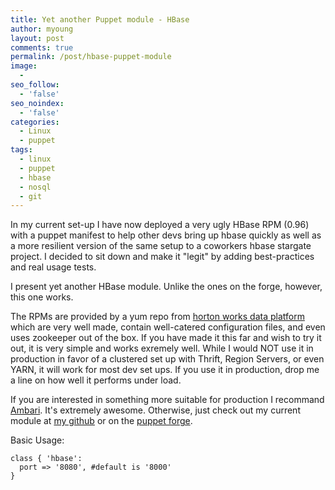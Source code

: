 ```yaml
---
title: Yet another Puppet module - HBase
author: myoung
layout: post
comments: true
permalink: /post/hbase-puppet-module
image:
  - 
seo_follow:
  - 'false'
seo_noindex:
  - 'false'
categories:
  - Linux
  - puppet
tags:
  - linux
  - puppet
  - hbase
  - nosql
  - git
---
```

In my current set-up I have now deployed a very ugly HBase RPM (0.96) with a puppet manifest to help other devs bring up hbase quickly as well as a more resilient version of the same setup to a coworkers hbase stargate project. I decided to sit down and make it "legit" by adding best-practices and real usage tests. <!-- more -->

I present yet another HBase module. Unlike the ones on the forge, however, this one works.

The RPMs are provided by a yum repo from [horton works data platform](https://hortonworks.com/hdp/) which are very well made, contain well-catered configuration files, and even uses zookeeper out of the box. If you have made it this far and wish to try it out, it is very simple and works exremely well. While I would NOT use it in production in favor of a clustered set up with Thrift, Region Servers, or even YARN, it will work for most dev set ups. If you use it in production, drop me a line on how well it performs under load.

If you are interested in something more suitable for production I recommand [Ambari](https://ambari.apache.org/). It's extremely awesome. Otherwise, just check out my current module at [my github](https://github.com/myoung34/puppet-hbase) or on the [puppet forge](https://forge.puppetlabs.com/myoung34/hbase).

Basic Usage:

```
class { 'hbase':
  port => '8080', #default is '8000'
}
```

